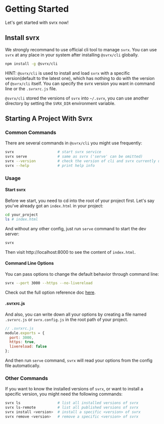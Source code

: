 # Getting Started


Let's get started with svrx now!

## Install svrx

We strongly recommand to use official cli tool to manage `svrx`.
You can use `svrx` at any place in your system after installing `@svrx/cli` globally. 

```bash
npm install -g @svrx/cli
```

HINT: `@svrx/cli` is used to install and load `svrx` with a specific version(default to the latest one),
which has nothing to do with the version of `@svrx/cli` itself. 
You can specify the svrx version you want in command line or the `.svrxrc.js` file.  

`@svrx/cli` stored the versions of `svrx` into `~/.svrx`, you can use another directory by setting the `SVRX_DIR` environment variable.

## Starting A Project With Svrx

### Common Commands

There are several commands in `@svrx/cli` you might use frequently:

```bash
svrx                    # start svrx service
svrx serve              # same as svrx ('serve' can be omitted)
svrx --version          # check the version of cli and svrx currently use
svrx --help             # print help info
```

### Usage 

#### Start svrx

Before we start, you need to cd into the root of your project first.
Let's say you've already got an `index.html` in your project:

```bash
cd your_project
ls # index.html
```

And without any other config, just run `serve` command to start the dev server: 

```bash
svrx
```

Then visit http://localhost:8000 to see the content of `index.html`.

#### Command Line Options

You can pass options to change the default behavior through command line:  

```bash
svrx --port 3000 --https --no-livereload
```

Check out the full option reference doc [here](./guide/option.md).

#### .svrxrc.js

And also, you can write down all your options by creating a file named `.svrxrc.js` or `svrx.config.js` in the root path of your project.

```js
// .svrxrc.js
module.exports = {
  port: 3000,
  https: true,
  livereload: false
};
```

And then run `serve` command, `svrx` will read your options from the config file automatically.

### Other Commands

If you want to know the installed versions of `svrx`, 
or want to install a specific version, you might need the following commands:

```bash
svrx ls                 # list all installed versions of svrx
svrx ls-remote          # list all published versions of svrx
svrx install <version>  # install a specific <version> of svrx
svrx remove <version>   # remove a specific <version> of svrx
```
